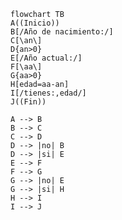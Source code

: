 ``` mermaid 
flowchart TB
A((Inicio))
B[/Año de nacimiento:/]
C[\an\]
D{an>0}
E[/Año actual:/]
F[\aa\]
G{aa>0}
H[edad=aa-an]
I[/tienes:,edad/]
J((Fin))

A --> B
B --> C
C --> D
D --> |no| B
D --> |si| E
E --> F
F --> G
G --> |no| E
G --> |si| H
H --> I
I --> J

```
<!--
dfd para calcular tu edad en base a años ingresados
por teclado
-->
<!--stackedit_data:
eyJoaXN0b3J5IjpbNDYwOTI4OTgsLTIwODg3NDY2MTJdfQ==
-->